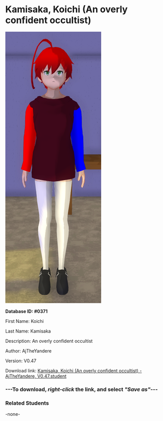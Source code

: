# Kamisaka, Koichi (An overly confident occultist)

<img src="Files/Images/Kamisaka, Koichi (An overly confident occultist).png" title="Kamisaka, Koichi (An overly confident occultist) - AjTheYandere, V0.47">

**Database ID: #0371**

First Name: Koichi

Last Name: Kamisaka

Description: An overly confident occultist

Author: AjTheYandere

Version: V0.47

Download link: <a href="https://raw.githubusercontent.com/Arbiter1223/Daigaku-Gurashi-Custom-Students/master/Files/Studen%20Files/Kamisaka%2C%20Koichi%20(An%20overly%20confident%20occultist)%20-%20AjTheYandere%2C%20V0.47.student">Kamisaka, Koichi (An overly confident occultist) - AjTheYandere, V0.47.student</a>

### ---**To download, _right-click_ the link, and select _"Save as"_**---

### Related Students

-none-
